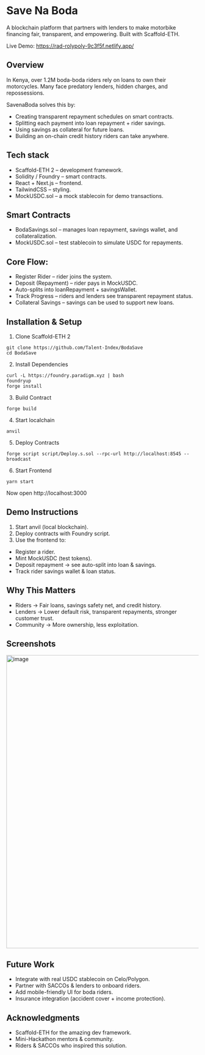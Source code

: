 # Save Na Boda

A blockchain platform that partners with lenders to make motorbike financing fair, transparent, and empowering. Built with Scaffold-ETH.

Live Demo: https://rad-rolypoly-9c3f5f.netlify.app/

## Overview

In Kenya, over 1.2M boda-boda riders rely on loans to own their motorcycles. Many face predatory lenders, hidden charges, and repossessions.

SavenaBoda solves this by:
- Creating transparent repayment schedules on smart contracts.
- Splitting each payment into loan repayment + rider savings.
- Using savings as collateral for future loans.
- Building an on-chain credit history riders can take anywhere.

## Tech stack

- Scaffold-ETH 2 – development framework.
- Solidity / Foundry – smart contracts.
- React + Next.js – frontend.
- TailwindCSS – styling.
- MockUSDC.sol – a mock stablecoin for demo transactions.

## Smart Contracts

- BodaSavings.sol – manages loan repayment, savings wallet, and collateralization.
- MockUSDC.sol – test stablecoin to simulate USDC for repayments.

## Core Flow:

- Register Rider – rider joins the system.
- Deposit (Repayment) – rider pays in MockUSDC.
- Auto-splits into loanRepayment + savingsWallet.
- Track Progress – riders and lenders see transparent repayment status.
- Collateral Savings – savings can be used to support new loans.

## Installation & Setup

1. Clone Scaffold-ETH 2

```
git clone https://github.com/Talent-Index/BodaSave
cd BodaSave
```

2. Install Dependencies
   
```
curl -L https://foundry.paradigm.xyz | bash
foundryup
forge install
```

3. Build Contract

```
forge build
```

4. Start localchain

```
anvil
```

5. Deploy Contracts 

```
forge script script/Deploy.s.sol --rpc-url http://localhost:8545 --broadcast
```

6. Start Frontend
   
```
yarn start
```

Now open http://localhost:3000

## Demo Instructions

1. Start anvil (local blockchain).
2. Deploy contracts with Foundry script.
3. Use the frontend to:
- Register a rider.
- Mint MockUSDC (test tokens).
- Deposit repayment → see auto-split into loan & savings.
- Track rider savings wallet & loan status.

## Why This Matters

- Riders → Fair loans, savings safety net, and credit history.
- Lenders → Lower default risk, transparent repayments, stronger customer trust.
- Community → More ownership, less exploitation.

## Screenshots

<img width="1366" height="768" alt="image" src="https://github.com/user-attachments/assets/c01f3024-a977-4cf8-b389-a01111c0aa21" />



## Future Work

- Integrate with real USDC stablecoin on Celo/Polygon.
- Partner with SACCOs & lenders to onboard riders.
- Add mobile-friendly UI for boda riders.
- Insurance integration (accident cover + income protection).

## Acknowledgments

- Scaffold-ETH for the amazing dev framework.
- Mini-Hackathon mentors & community.
- Riders & SACCOs who inspired this solution.


